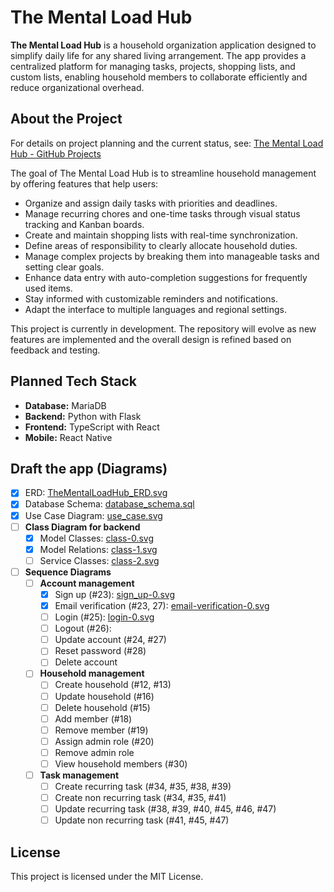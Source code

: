 # The Mental Load Hub

**The Mental Load Hub** is a household organization application designed to simplify daily life for any shared living
arrangement. The app provides a centralized platform for managing tasks, projects, shopping lists, and custom lists,
enabling household members to collaborate efficiently and reduce organizational overhead.

## About the Project

For details on project planning and the current status,
see: [The Mental Load Hub - GitHub Projects](https://github.com/users/dominikoetiker/projects/1)

The goal of The Mental Load Hub is to streamline household management by offering features that help users:

- Organize and assign daily tasks with priorities and deadlines.
- Manage recurring chores and one-time tasks through visual status tracking and Kanban boards.
- Create and maintain shopping lists with real-time synchronization.
- Define areas of responsibility to clearly allocate household duties.
- Manage complex projects by breaking them into manageable tasks and setting clear goals.
- Enhance data entry with auto-completion suggestions for frequently used items.
- Stay informed with customizable reminders and notifications.
- Adapt the interface to multiple languages and regional settings.

This project is currently in development. The repository will evolve as new features are implemented and the overall
design is refined based on feedback and testing.

## Planned Tech Stack

- **Database:** MariaDB
- **Backend:** Python with Flask
- **Frontend:** TypeScript with React
- **Mobile:** React Native

## Draft the app (Diagrams)

- [x] ERD: [TheMentalLoadHub_ERD.svg](docs/diagrams/erd/TheMentalLoadHub_ERD.png)
- [x] Database Schema: [database_schema.sql](docs/database/database_schema.sql)
- [x] Use Case Diagram: [use_case.svg](docs/diagrams/uml/use_case/use_case.svg)
- [ ] **Class Diagram for backend**
  - [x] Model Classes: [class-0.svg](docs/diagrams/uml/class/class-0.svg)
  - [x] Model Relations: [class-1.svg](docs/diagrams/uml/class/class-1.svg)
  - [ ] Service Classes: [class-2.svg](docs/diagrams/uml/class/class-2.svg)
- [ ] **Sequence Diagrams**
  - [ ] **Account management**
    - [x] Sign up (#23): [sign_up-0.svg](docs/diagrams/uml/sequence/sign_up-0.svg)
    - [x] Email verification (#23, 27): [email-verification-0.svg](docs/diagrams/uml/sequence/email-verification-0.svg)
    - [ ] Login (#25): [login-0.svg](docs/diagrams/uml/sequence/login-0.svg)
    - [ ] Logout (#26):
    - [ ] Update account (#24, #27)
    - [ ] Reset password (#28)
    - [ ] Delete account
  - [ ] **Household management**
    - [ ] Create household (#12, #13)
    - [ ] Update household (#16)
    - [ ] Delete household (#15)
    - [ ] Add member (#18)
    - [ ] Remove member (#19)
    - [ ] Assign admin role (#20)
    - [ ] Remove admin role
    - [ ] View household members (#30)
  - [ ] **Task management**
    -[ ] Create recurring task (#34, #35, #38, #39)
    -[ ] Create non recurring task (#34, #35, #41)
    -[ ] Update recurring task (#38, #39, #40, #45, #46, #47)
    -[ ] Update non recurring task (#41, #45, #47)

## License

This project is licensed under the MIT License.